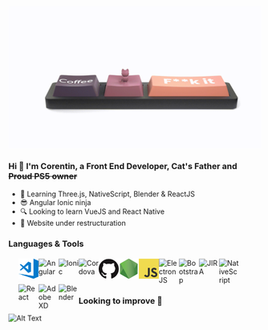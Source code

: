 ![Alt Text](https://github.com/CorentinHcdDev/CorentinHcdDev/blob/main/fckit.gif)

### Hi :wave: I'm Corentin, a Front End Developer, Cat's Father and ~~Proud PS5 owner~~

  - 🌱 Learning Three.js, NativeScript, Blender & ReactJS
  - 😎 Angular Ionic ninja
  - 🔍 Looking to learn VueJS and React Native
  - 🚧 Website under restructuration
###

### Languages & Tools ###

<div style="margin:20px">
 <img align="left" alt="Visual Studio Code" width="40px" src="https://raw.githubusercontent.com/github/explore/80688e429a7d4ef2fca1e82350fe8e3517d3494d/topics/visual-studio-code/visual-studio-code.png" />
 <img align="left" alt="Angular" width="40px" src="https://angular.io/assets/images/logos/angular/angular.png" />
 <img align="left" alt="Ionic" width="40px" src="https://ionicframework.com/blog/wp-content/uploads/2016/08/ionic-icon.png" />
 <img align="left" alt="Cordova" width="40px" src="https://cordova.apache.org/static/img/cordova_256.png" />
 <img align="left" alt="GitHub" width="40px" src="https://raw.githubusercontent.com/github/explore/78df643247d429f6cc873026c0622819ad797942/topics/github/github.png" />
 <img align="left" alt="Node.js" width="40px" src="https://raw.githubusercontent.com/github/explore/80688e429a7d4ef2fca1e82350fe8e3517d3494d/topics/nodejs/nodejs.png" />
 <img align="left" alt="JavaScript" width="40px" src="https://raw.githubusercontent.com/github/explore/80688e429a7d4ef2fca1e82350fe8e3517d3494d/topics/javascript/javascript.png" />
 <img align="left" alt="ElectronJS" width="40px" src="https://upload.wikimedia.org/wikipedia/commons/thumb/9/91/Electron_Software_Framework_Logo.svg/1200px-Electron_Software_Framework_Logo.svg.png" />
 <img align="left" alt="Bootstrap" width="40px" src="https://upload.wikimedia.org/wikipedia/commons/thumb/b/b2/Bootstrap_logo.svg/480px-Bootstrap_logo.svg.png" />
 <img align="left" alt="JIRA" width="40px" src="https://cdn.worldvectorlogo.com/logos/jira-1.svg" />
 <img align="left" alt="NativeScript" width="40px" src="https://nativescript.org/images/6zv9et8fpnqheyuio1vn.png" />
 <img align="left" alt="React" width="40px" src="https://miro.medium.com/max/500/1*cPh7ujRIfcHAy4kW2ADGOw.png" />
</div
<div>
 <img align="left" alt="Adobe XD" width="40px"  src="https://upload.wikimedia.org/wikipedia/commons/thumb/c/c2/Adobe_XD_CC_icon.svg/1200px-Adobe_XD_CC_icon.svg.png" />
 <img align="left" alt="Blender" width="40px" src="https://upload.wikimedia.org/wikipedia/commons/thumb/0/0c/Blender_logo_no_text.svg/1251px-Blender_logo_no_text.svg.png" />
</div>
<br />
<br />
<br />

### Looking to improve 💪 ###
![Alt Text](https://github.com/CorentinHcdDev/CorentinHcdDev/blob/main/macbook.gif)

